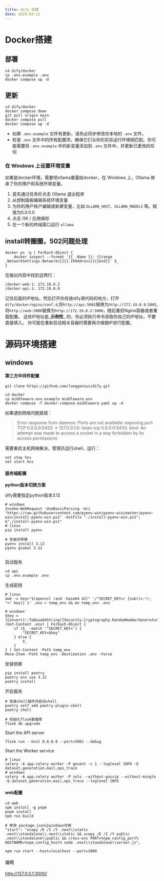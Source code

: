```yaml
---
title: dify 实践
date: 2025-03-11
---
```


# Docker搭建

## 部署

```
cd dify/docker
cp .env.example .env
docker compose up -d
```

## 更新

```
cd dify/docker
docker compose down
git pull origin main
docker compose pull
docker compose up -d
```

- 如果 `.env.example` 文件有更新，请务必同步修改你本地的 `.env` 文件。
- 检查 `.env` 文件中的所有配置项，确保它们与你的实际运行环境相匹配。你可能需要将 `.env.example` 中的新变量添加到 `.env` 文件中，并更新已更改的任何

### 在 Windows 上设置环境变量

如果是docker环境，需要吧ollama暴露给docker，在 Windows 上，Ollama 继承了你的用户和系统环境变量。

1. 首先通过任务栏点击 Ollama 退出程序
2. 从控制面板编辑系统环境变量
3. 为你的用户账户编辑或新建变量，比如 `OLLAMA_HOST`、`OLLAMA_MODELS` 等。赋值为0.0.0.0
4. 点击 OK / 应用保存
5. 在一个新的终端窗口运行 `ollama`

## install转圈圈，502问题处理

```
docker ps -q | ForEach-Object { 
    docker inspect --format '{{ .Name }}: {{range .NetworkSettings.Networks}}{{.IPAddress}}{{end}}' $_
}
```

在输出内容中找到这两行：

```
/docker-web-1: 172.18.0.2
/docker-api-1: 172.19.0.9
```

记住后面的IP地址。然后打开你存放dify源代码的地方，打开`dify/docker/nginx/conf.d`,将`http://api:5001`替换为`http://172.19.0.9:5001`,将`http://web:3000`替换为`http://172.19.0.2:3000`，随后重启Nginx容器或者重载配置。 这些IP地址是_**示例性**_ 的，你必须执行命令获取你自己的IP地址，不要直接填入。 你可能在重新启动相关容器时需要再次根据IP进行配置。

# 源码环境搭建

## windows

#### 第三方中间件配置

```shell
git clone https://github.com/langgenius/dify.git

cd docker
cp middleware.env.example middleware.env
docker compose -f docker-compose.middleware.yaml up -d
```

如果遇到网络问题报错：

> Error response from daemon: Ports are not available: exposing port TCP 0.0.0.0:5433 -> 127.0.0.1:0: listen tcp 0.0.0.0:5433: bind: An attempt was made to access a socket in a way forbidden by its access permissions.

需要重启主机网络解决，管理员运行shell，运行：

```shell
net stop hns
net start hns
```

#### 服务端配置

**python版本切换方案**

dify需要指定python版本3.12

```shell
# windows
Invoke-WebRequest -UseBasicParsing -Uri "https://raw.githubusercontent.com/pyenv-win/pyenv-win/master/pyenv-win/install-pyenv-win.ps1" -OutFile "./install-pyenv-win.ps1"; &"./install-pyenv-win.ps1"
# linux
pip install pyenv																			

# 安装并转换
pyenv install 3.12
pyenv global 3.12


```

启动服务

```
cd api
cp .env.example .env
```

生成密钥

```
# linux
awk -v key="$(openssl rand -base64 42)" '/^SECRET_KEY=/ {sub(/=.*/, "=" key)} 1' .env > temp_env && mv temp_env .env

# windows
$key = [Convert]::ToBase64String([Security.Cryptography.RandomNumberGenerator]::GetBytes(42))
(Get-Content .env) | ForEach-Object {
    if ($_ -match '^SECRET_KEY=') {
        "SECRET_KEY=$key"
    } else {
        $_
    }
} | Set-Content -Path temp_env
Move-Item -Path temp_env -Destination .env -Force
```

安装依赖

```
pip install poetry
poetry env use 3.12
poetry install
```

开启服务

```
# 安装shell插件并启动shell
poetry self add poetry-plugin-shell
poetry shell

# 初始化flask数据库
flask db upgrade
```

Start the API server

```
flask run --host 0.0.0.0 --port=5001 --debug
```

Start the Worker service

```
# linux
celery -A app.celery worker -P gevent -c 1 --loglevel INFO -Q dataset,generation,mail,ops_trace
# windows
celery -A app.celery worker -P solo --without-gossip --without-mingle -Q dataset,generation,mail,ops_trace --loglevel INFO

```

#### web配置

```
cd web
npm install -g pnpm
pnpm install
npm run build

# 修改 package.json让windows可用
"start": "xcopy /E /I /Y .next\\static .next\\standalone\\.next\\static && xcopy /E /I /Y public .next\\standalone\\public && cross-env PORT=%npm_config_port% HOSTNAME=%npm_config_host% node .next\\standalone\\server.js",

npm run start --host=localhost --port=3000
```

#### 访问

http://127.0.0.1:3000/